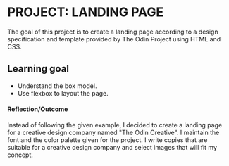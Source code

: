 # PROJECT: LANDING PAGE
The goal of this project is to create a landing page according to a design specification and template provided by The Odin Project using HTML and CSS.

## Learning goal
- Understand the box model.
- Use flexbox to layout the page.

#### Reflection/Outcome
Instead of following the given example, I decided to create a landing page for a creative design company named "The Odin Creative". I maintain the font and the color palette given for the project. I write copies that are suitable for a creative design company and select images that will fit my concept.